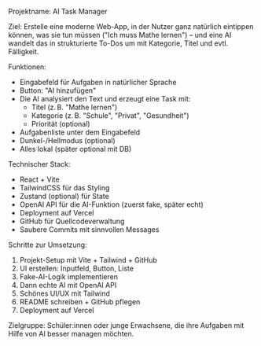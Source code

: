 Projektname: AI Task Manager

Ziel: Erstelle eine moderne Web-App, in der Nutzer ganz natürlich eintippen können, was sie tun müssen ("Ich muss Mathe lernen") – und eine AI wandelt das in strukturierte To-Dos um mit Kategorie, Titel und evtl. Fälligkeit.

Funktionen:
- Eingabefeld für Aufgaben in natürlicher Sprache
- Button: "AI hinzufügen"
- Die AI analysiert den Text und erzeugt eine Task mit:
  - Titel (z. B. "Mathe lernen")
  - Kategorie (z. B. "Schule", "Privat", "Gesundheit")
  - Priorität (optional)
- Aufgabenliste unter dem Eingabefeld
- Dunkel-/Hellmodus (optional)
- Alles lokal (später optional mit DB)

Technischer Stack:
- React + Vite
- TailwindCSS für das Styling
- Zustand (optional) für State
- OpenAI API für die AI-Funktion (zuerst fake, später echt)
- Deployment auf Vercel
- GitHub für Quellcodeverwaltung
- Saubere Commits mit sinnvollen Messages

Schritte zur Umsetzung:
1. Projekt-Setup mit Vite + Tailwind + GitHub
2. UI erstellen: Inputfeld, Button, Liste
3. Fake-AI-Logik implementieren
4. Dann echte AI mit OpenAI API
5. Schönes UI/UX mit Tailwind
6. README schreiben + GitHub pflegen
7. Deployment auf Vercel

Zielgruppe: Schüler:innen oder junge Erwachsene, die ihre Aufgaben mit Hilfe von AI besser managen möchten.


